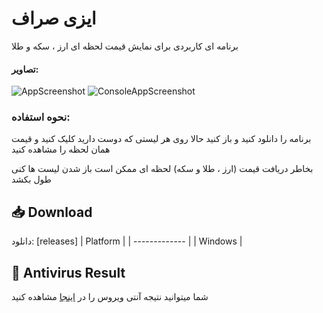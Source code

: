 # ایزی صراف
برنامه ای کاربردی برای نمایش قیمت لحظه ای ارز ، سکه و طلا 

#### تصاویر:
![AppScreenshot](https)
![ConsoleAppScreenshot](https://)


### نحوه استفاده:
برنامه را دانلود کنید و باز کنید حالا روی هر لیستی که دوست دارید کلیک کنید و قیمت همان لحظه را مشاهده کنید 

بخاطر دریافت قیمت (ارز ، طلا و سکه) لحظه ای ممکن است باز شدن لیست ها کنی طول بکشد 

## 📥 Download
دانلود:  [releases]
| Platform |
| ------------- |
| Windows  |
## 🦠 Antivirus Result
شما میتوانید نتیجه آنتی ویروس را در  [اینجا](https://www.virustotal.com/gui/file/676b8f73490092aa7f214a163db9d3512412ad92ad9ce559a405c176f50c4612?nocache=1) مشاهده کنید 

